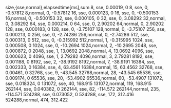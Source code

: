 size,{sse,normal},elapsedtime[ms],sum
           8,   sse,     0.00019,         0
           8,   sse,           0,  -0.57812
           8,normal,           0,  -0.57812
          16,   sse,    0.000123,         0
          16,   sse,           0, -0.500153
          16,normal,           0, -0.500153
          32,   sse,    0.000105,         0
          32,   sse,           0,   3.08292
          32,normal,           0,   3.08292
          64,   sse,    0.000214,         0
          64,   sse,           0,   2.90202
          64,normal,           0,   2.90202
         128,   sse,    0.000183,         0
         128,   sse,           0,  -3.75107
         128,normal,           0,  -3.75107
         256,   sse,    0.000213,         0
         256,   sse,           0,  -2.74286
         256,normal,           0,  -2.74286
         512,   sse,    0.000313,         0
         512,   sse,           0, -0.315992
         512,normal,           1, -0.315995
        1024,   sse,    0.000508,         0
        1024,   sse,           0,  -10.2694
        1024,normal,           2,  -10.2695
        2048,   sse,    0.000872,         0
        2048,   sse,           1,   13.0692
        2048,normal,           4,   13.0692
        4096,   sse,    0.000623,         0
        4096,   sse,           1,   2.79282
        4096,normal,           3,   2.79281
        8192,   sse,    0.001188,         0
        8192,   sse,           2,  -38.9192
        8192,normal,           7,  -38.9191
       16384,   sse,    0.002333,         0
       16384,   sse,           4,   63.4561
       16384,normal,          15,   63.4562
       32768,   sse,     0.00461,         0
       32768,   sse,           9,   -43.545
       32768,normal,          28,   -43.545
       65536,   sse,    0.009174,         0
       65536,   sse,          20,  -53.4902
       65536,normal,          60,  -53.4907
      131072,   sse,    0.018324,         0
      131072,   sse,          40,   168.915
      131072,normal,         119,   168.915
      262144,   sse,    0.040382,         0
      262144,   sse,          82,  -114.572
      262144,normal,         235,  -114.571
      524288,   sse,    0.073052,         0
      524288,   sse,         172,   312.416
      524288,normal,         474,   312.422
